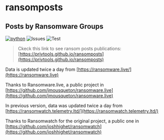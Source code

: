 # ransomposts
## Posts by Ransomware Groups

[![python](https://img.shields.io/github/license/privtools/ransomposts)](https://github.com/privtools/ransomposts/blob/main/LICENSE.txt)
![Issues](https://img.shields.io/github/issues/privtools/ransomposts)
![Test](https://github.com/privtools/ransomposts/actions/workflows/fetch-posts.yml/badge.svg)

>Ckeck this link to see ransom posts publications: [https://privtools.github.io/ransomposts](https://privtools.github.io/ransomposts)

Data is updated twice a day from [https://ransomware.live/](https://ransomware.live)

Thanks to Ransomware.live, a public project in [https://github.com/jmousqueton/ransomware.live](https://github.com/jmousqueton/ransomware.live)

In previous version, data was updated twice a day from [https://ransomwatch.telemetry.ltd/](https://ransomwatch.telemetry.ltd/) 

Thanks to Ransomwatch for the original project, a public one in [https://github.com/joshhighet/ransomwatch](https://github.com/joshhighet/ransomwatch)